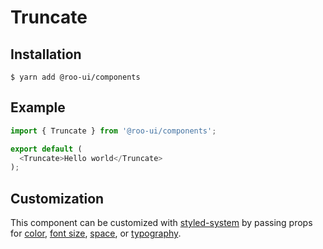 # Truncate

<!-- STORY -->

## Installation

```shell
$ yarn add @roo-ui/components
```

## Example

```js
import { Truncate } from '@roo-ui/components';

export default (
  <Truncate>Hello world</Truncate>
);
```

## Customization

This component can be customized with [styled-system](https://jxnblk.com/styled-system/) by passing props for [color](https://github.com/jxnblk/styled-system/blob/v2.2.5/README.md#color-responsive), [font size](https://github.com/jxnblk/styled-system/blob/v2.2.5/README.md#fontsize-responsive), [space](https://github.com/jxnblk/styled-system/blob/v2.2.5/README.md#space-responsive), or [typography](https://github.com/jxnblk/styled-system/blob/v2.2.5/README.md#typography).
